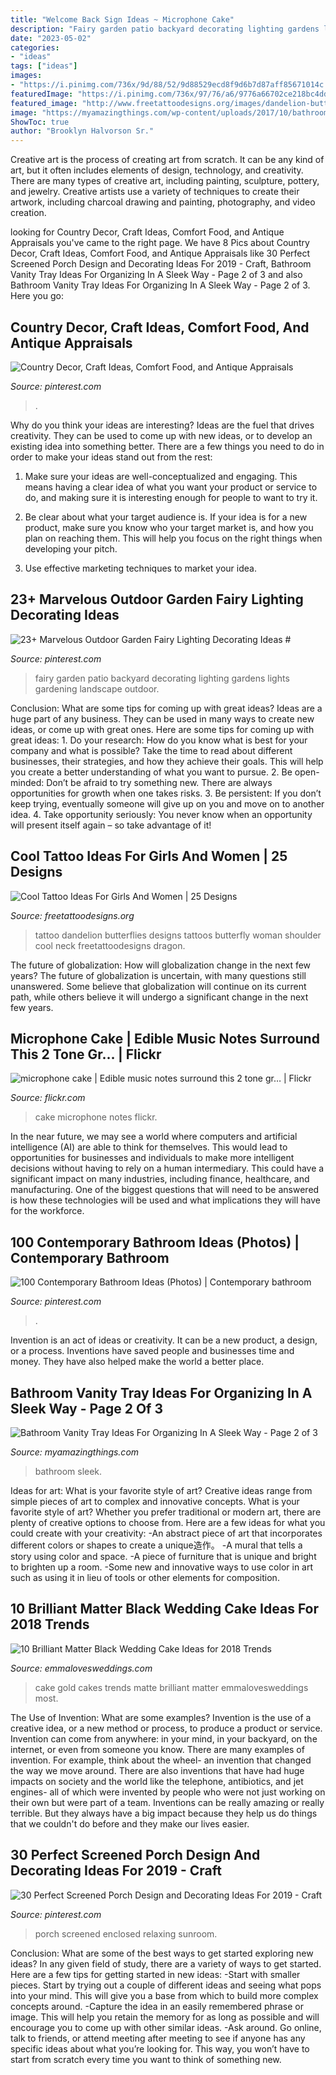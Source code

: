 ```yaml
---
title: "Welcome Back Sign Ideas ~ Microphone Cake"
description: "Fairy garden patio backyard decorating lighting gardens lights gardening landscape outdoor"
date: "2023-05-02"
categories:
- "ideas"
tags: ["ideas"]
images:
- "https://i.pinimg.com/736x/9d/88/52/9d88529ecd8f9d6b7d87aff85671014c.jpg"
featuredImage: "https://i.pinimg.com/736x/97/76/a6/9776a66702ce218bc4dd4fcdeb265430.jpg"
featured_image: "http://www.freetattoodesigns.org/images/dandelion-butterflies.jpg"
image: "https://myamazingthings.com/wp-content/uploads/2017/10/bathroom-tray-10-.jpg"
ShowToc: true
author: "Brooklyn Halvorson Sr."
---
```



Creative art is the process of creating art from scratch. It can be any kind of art, but it often includes elements of design, technology, and creativity. There are many types of creative art, including painting, sculpture, pottery, and jewelry. Creative artists use a variety of techniques to create their artwork, including charcoal drawing and painting, photography, and video creation.

	

		
looking for Country Decor, Craft Ideas, Comfort Food, and Antique Appraisals you've came to the right page. We have 8 Pics about Country Decor, Craft Ideas, Comfort Food, and Antique Appraisals like 30 Perfect Screened Porch Design and Decorating Ideas For 2019 - Craft, Bathroom Vanity Tray Ideas For Organizing In A Sleek Way - Page 2 of 3 and also Bathroom Vanity Tray Ideas For Organizing In A Sleek Way - Page 2 of 3. Here you go:
		
    
## Country Decor, Craft Ideas, Comfort Food, And Antique Appraisals

<img loading=lazy src="https://i.pinimg.com/736x/9d/88/52/9d88529ecd8f9d6b7d87aff85671014c.jpg" onerror="this.onerror=null;this.src='https://tse2.mm.bing.net/th?id=OIP.RJ0m8frbtODHjsPT9mdKIQHaKS&amp;pid=15.1';" alt="Country Decor, Craft Ideas, Comfort Food, and Antique Appraisals">

_Source: pinterest.com_

>. 

	

Why do you think your ideas are interesting?
Ideas are the fuel that drives creativity. They can be used to come up with new ideas, or to develop an existing idea into something better. There are a few things you need to do in order to make your ideas stand out from the rest:
1. Make sure your ideas are well-conceptualized and engaging. This means having a clear idea of what you want your product or service to do, and making sure it is interesting enough for people to want to try it.

2. Be clear about what your target audience is. If your idea is for a new product, make sure you know who your target market is, and how you plan on reaching them. This will help you focus on the right things when developing your pitch.

3. Use effective marketing techniques to market your idea.

    
## 23+ Marvelous Outdoor Garden Fairy Lighting Decorating Ideas #

<img loading=lazy src="https://i.pinimg.com/736x/97/76/a6/9776a66702ce218bc4dd4fcdeb265430.jpg" onerror="this.onerror=null;this.src='https://tse2.mm.bing.net/th?id=OIP.10nqFJZLHG_GUwqByx6ExAHaLH&amp;pid=15.1';" alt="23+ Marvelous Outdoor Garden Fairy Lighting Decorating Ideas #">

_Source: pinterest.com_

>fairy garden patio backyard decorating lighting gardens lights gardening landscape outdoor. 

	

Conclusion: What are some tips for coming up with great ideas?
Ideas are a huge part of any business. They can be used in many ways to create new ideas, or come up with great ones. Here are some tips for coming up with great ideas: 1. Do your research: How do you know what is best for your company and what is possible? Take the time to read about different businesses, their strategies, and how they achieve their goals. This will help you create a better understanding of what you want to pursue. 2. Be open-minded: Don’t be afraid to try something new. There are always opportunities for growth when one takes risks. 3. Be persistent: If you don’t keep trying, eventually someone will give up on you and move on to another idea. 4. Take opportunity seriously: You never know when an opportunity will present itself again – so take advantage of it! 
    
## Cool Tattoo Ideas For Girls And Women | 25 Designs

<img loading=lazy src="http://www.freetattoodesigns.org/images/dandelion-butterflies.jpg" onerror="this.onerror=null;this.src='https://tse1.mm.bing.net/th?id=OIP.Mnu43Ib_6lhG_42xlN-BJQHaLO&amp;pid=15.1';" alt="Cool Tattoo Ideas For Girls And Women | 25 Designs">

_Source: freetattoodesigns.org_

>tattoo dandelion butterflies designs tattoos butterfly woman shoulder cool neck freetattoodesigns dragon. 

	

The future of globalization: How will globalization change in the next few years?
The future of globalization is uncertain, with many questions still unanswered. Some believe that globalization will continue on its current path, while others believe it will undergo a significant change in the next few years.

    
## Microphone Cake | Edible Music Notes Surround This 2 Tone Gr… | Flickr

<img loading=lazy src="https://c1.staticflickr.com/5/4080/4850067896_a7cd1a9e7d_b.jpg" onerror="this.onerror=null;this.src='https://tse4.mm.bing.net/th?id=OIP.dZezZLqilkW7I7yF4HBZkgHaLD&amp;pid=15.1';" alt="microphone cake | Edible music notes surround this 2 tone gr… | Flickr">

_Source: flickr.com_

>cake microphone notes flickr. 

	

In the near future, we may see a world where computers and artificial intelligence (AI) are able to think for themselves. This would lead to opportunities for businesses and individuals to make more intelligent decisions without having to rely on a human intermediary. This could have a significant impact on many industries, including finance, healthcare, and manufacturing. One of the biggest questions that will need to be answered is how these technologies will be used and what implications they will have for the workforce.

    
## 100 Contemporary Bathroom Ideas (Photos) | Contemporary Bathroom

<img loading=lazy src="https://i.pinimg.com/736x/20/9f/8e/209f8ee897dcb7515499c1427cdeff96.jpg" onerror="this.onerror=null;this.src='https://tse4.mm.bing.net/th?id=OIP.L0FWLFNAGhzj2DSOuSx-mwHaLG&amp;pid=15.1';" alt="100 Contemporary Bathroom Ideas (Photos) | Contemporary bathroom">

_Source: pinterest.com_

>. 

	

Invention is an act of ideas or creativity. It can be a new product, a design, or a process. Inventions have saved people and businesses time and money. They have also helped make the world a better place.

    
## Bathroom Vanity Tray Ideas For Organizing In A Sleek Way - Page 2 Of 3

<img loading=lazy src="https://myamazingthings.com/wp-content/uploads/2017/10/bathroom-tray-10-.jpg" onerror="this.onerror=null;this.src='https://tse3.mm.bing.net/th?id=OIP.XedvXtbDnNbBl1F-RhRTrAHaLH&amp;pid=15.1';" alt="Bathroom Vanity Tray Ideas For Organizing In A Sleek Way - Page 2 of 3">

_Source: myamazingthings.com_

>bathroom sleek. 

	

Ideas for art: What is your favorite style of art?
Creative ideas range from simple pieces of art to complex and innovative concepts. What is your favorite style of art? Whether you prefer traditional or modern art, there are plenty of creative options to choose from. Here are a few ideas for what you could create with your creativity: 
-An abstract piece of art that incorporates different colors or shapes to create a unique造作。
-A mural that tells a story using color and space.
-A piece of furniture that is unique and bright to brighten up a room.
-Some new and innovative ways to use color in art such as using it in lieu of tools or other elements for composition.

    
## 10 Brilliant Matter Black Wedding Cake Ideas For 2018 Trends

<img loading=lazy src="http://emmalovesweddings.com/wp-content/uploads/2018/02/gold-and-matte-black-wedding-cake.jpg" onerror="this.onerror=null;this.src='https://tse2.mm.bing.net/th?id=OIP.cucn4Kiuq3ismBoOcXWyMAHaK8&amp;pid=15.1';" alt="10 Brilliant Matter Black Wedding Cake Ideas for 2018 Trends">

_Source: emmalovesweddings.com_

>cake gold cakes trends matte brilliant matter emmalovesweddings most. 

	

The Use of Invention: What are some examples?
Invention is the use of a creative idea, or a new method or process, to produce a product or service. Invention can come from anywhere: in your mind, in your backyard, on the internet, or even from someone you know. 
There are many examples of invention. For example, think about the wheel- an invention that changed the way we move around. There are also inventions that have had huge impacts on society and the world like the telephone, antibiotics, and jet engines- all of which were invented by people who were not just working on their own but were part of a team. 
Inventions can be really amazing or really terrible. But they always have a big impact because they help us do things that we couldn't do before and they make our lives easier.

    
## 30 Perfect Screened Porch Design And Decorating Ideas For 2019 - Craft

<img loading=lazy src="https://i.pinimg.com/736x/e9/6a/f6/e96af619e5a83f4f3a5592aacfc30463.jpg" onerror="this.onerror=null;this.src='https://tse2.mm.bing.net/th?id=OIP.5U4MbZfIEUHK-30n29cWlwHaLH&amp;pid=15.1';" alt="30 Perfect Screened Porch Design and Decorating Ideas For 2019 - Craft">

_Source: pinterest.com_

>porch screened enclosed relaxing sunroom. 

	

Conclusion: What are some of the best ways to get started exploring new ideas?
In any given field of study, there are a variety of ways to get started. Here are a few tips for getting started in new ideas: 
-Start with smaller pieces. Start by trying out a couple of different ideas and seeing what pops into your mind. This will give you a base from which to build more complex concepts around. 
-Capture the idea in an easily remembered phrase or image. This will help you retain the memory for as long as possible and will encourage you to come up with other similar ideas. 
-Ask around. Go online, talk to friends, or attend meeting after meeting to see if anyone has any specific ideas about what you’re looking for. This way, you won’t have to start from scratch every time you want to think of something new.

